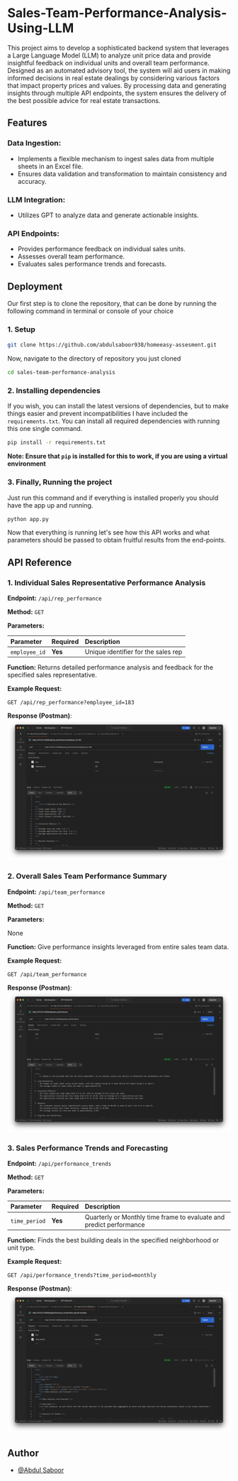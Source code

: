 
# Sales-Team-Performance-Analysis-Using-LLM

This project aims to develop a sophisticated backend system that leverages a Large Language Model (LLM) to analyze unit price data and provide insightful feedback on individual units and overall team performance. Designed as an automated advisory tool, the system will aid users in making informed decisions in real estate dealings by considering various factors that impact property prices and values. By processing data and generating insights through multiple API endpoints, the system ensures the delivery of the best possible advice for real estate transactions.


## Features

### Data Ingestion:
- Implements a flexible mechanism to ingest sales data from multiple sheets in an Excel file.
- Ensures data validation and transformation to maintain consistency and accuracy.
### LLM Integration:
- Utilizes GPT to analyze data and generate actionable insights.
### API Endpoints:
- Provides performance feedback on individual sales units.
- Assesses overall team performance.
- Evaluates sales performance trends and forecasts.

## Deployment

Our first step is to clone the repository, that can be done by running the following command in terminal or console of your choice

### 1. Setup
```bash
git clone https://github.com/abdulsaboor938/homeeasy-assesment.git 
```
Now, navigate to the directory of repository you just cloned
```bash
cd sales-team-performance-analysis
```
### 2. Installing dependencies
If you wish, you can install the latest versions of dependencies, but to make things easier and prevent incompatibilities I have included the `requirements.txt`. You can install all required dependencies with running this one single command.
```bash
pip install -r requirements.txt
```
**Note: Ensure that `pip` is installed for this to work, if you are using a virtual environment**

### 3. Finally, Running the project
Just run this command and if everything is installed properly you should have the app up and running.
```bash
python app.py
```

Now that everything is running let's see how this API works and what parameters should be passed to obtain fruitful results from the end-points.





## API Reference

### 1. Individual Sales Representative Performance Analysis

**Endpoint:** 
`/api/rep_performance`

**Method:** 
`GET`

**Parameters:** 

| Parameter | Required | Description                           |
| :-------- | :------- | :------------------------------------ |
| `employee_id` | **Yes**  | Unique identifier for the sales rep    |

**Function:** 
Returns detailed performance analysis and feedback for the specified sales representative.

**Example Request:**
```http
GET /api/rep_performance?employee_id=183
```
**Response (Postman)**:
![Testing of 1st endpoint](https://github.com/abdulsaboor938/homeeasy-assesment/blob/main/screenshots/1.png)

### 2. Overall Sales Team Performance Summary

**Endpoint:** 
`/api/team_performance`

**Method:** 
`GET`

**Parameters:** 

None

**Function:** 
Give performance insights leveraged from entire sales team data.

**Example Request:**
```http
GET /api/team_performance
```
**Response (Postman)**:
![Testing of 2nd endpoint](https://github.com/abdulsaboor938/homeeasy-assesment/blob/main/screenshots/2.png)

### 3. Sales Performance Trends and Forecasting

**Endpoint:** 
`/api/performance_trends`

**Method:** 
`GET`

**Parameters:** 

| Parameter | Required | Description                           |
| :-------- | :------- | :------------------------------------ |
| `time_period` | **Yes**  | Quarterly or Monthly time frame to evaluate and predict performance    |

**Function:** 
Finds the best building deals in the specified neighborhood or unit type.

**Example Request:**
```http
GET /api/performance_trends?time_period=monthly
```
**Response (Postman)**:
![Testing of 3rd endpoint](https://github.com/abdulsaboor938/homeeasy-assesment/blob/main/screenshots/3.png)

## Author

- [@Abdul Saboor](https://www.github.com/abdulsaboor938)

